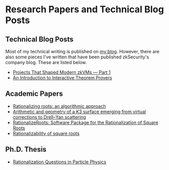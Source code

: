 # Research Papers and Technical Blog Posts

## Technical Blog Posts

Most of my technical writing is published on [my blog](https://marcobesier.xyz). 
However, there are also some pieces I've written that have been published zkSecurity's company blog. 
These are listed below.

- [Projects That Shaped Modern zkVMs — Part 1](https://blog.zksecurity.xyz/posts/zkvm-projects-1/)
- [An Introduction to Interactive Theorem Provers](https://www.zksecurity.xyz/blog/posts/introduction-to-interactive-theorem-provers/)

## Academic Papers

- [Rationalizing roots: an algorithmic approach](https://inspirehep.net/literature/1696332)
- [Arithmetic and geometry of a K3 surface emerging from virtual corrections to Drell–Yan scattering](https://inspirehep.net/literature/1747908)
- [RationalizeRoots: Software Package for the Rationalization of Square Roots](https://inspirehep.net/literature/1762056)
- [Rationalizability of square roots](https://inspirehep.net/literature/1800969)

## Ph.D. Thesis

- [Rationalization Questions in Particle Physics](https://inspirehep.net/literature/1816913)
